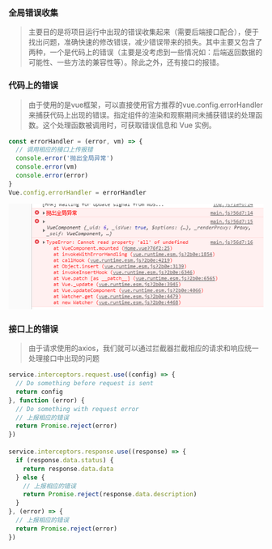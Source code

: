 ### 全局错误收集
> 主要目的是将项目运行中出现的错误收集起来（需要后端接口配合），便于找出问题，准确快速的修改错误，减少错误带来的损失。其中主要又包含了两种，一个是代码上的错误（主要是没考虑到一些情况如：后端返回数据的可能性、一些方法的兼容性等）。除此之外，还有接口的报错。

### 代码上的错误
>由于使用的是vue框架，可以直接使用官方推荐的vue.config.errorHandler来捕获代码上出现的错误。指定组件的渲染和观察期间未捕获错误的处理函数。这个处理函数被调用时，可获取错误信息和 Vue 实例。
```JavaScript
const errorHandler = (error, vm) => {
  // 调用相应的接口上传报错
  console.error('抛出全局异常')
  console.error(vm)
  console.error(error)
}
Vue.config.errorHandler = errorHandler
```
![Image](./error.png)

### 接口上的错误
> 由于请求使用的axios，我们就可以通过拦截器拦截相应的请求和响应统一处理接口中出现的问题
```JavaScript
service.interceptors.request.use((config) => {
  // Do something before request is sent
  return config
}, function (error) {
  // Do something with request error
  // 上报相应的错误
  return Promise.reject(error)
})

service.interceptors.response.use((response) => {
  if (response.data.status) {
    return response.data.data
  } else {
    // 上报相应的错误
    return Promise.reject(response.data.description)
  }
}, (error) => {
  // 上报相应的错误
  return Promise.reject(error)
})
```